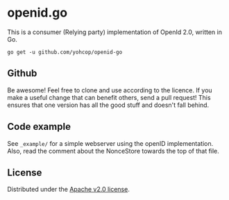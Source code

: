 # openid.go

This is a consumer (Relying party) implementation of OpenId 2.0,
written in Go.

    go get -u github.com/yohcop/openid-go

## Github

Be awesome! Feel free to clone and use according to the licence.
If you make a useful change that can benefit others, send a
pull request! This ensures that one version has all the good stuff
and doesn't fall behind.

## Code example

See `_example/` for a simple webserver using the openID
implementation. Also, read the comment about the NonceStore towards
the top of that file.

## License

Distributed under the [Apache v2.0 license](http://www.apache.org/licenses/LICENSE-2.0.html).
